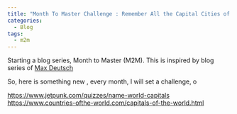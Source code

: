 ```yaml
---
title: "Month To Master Challenge : Remember All the Capital Cities of the World"
categories:
  - Blog
tags:
  - m2m
---
```


Starting a blog series, Month to Master (M2M).
This is  inspired by blog series of [Max Deutsch](https://medium.com/@maxdeutsch)

So, here is something new , every month, I will set a challenge, o


https://www.jetpunk.com/quizzes/name-world-capitals
https://www.countries-ofthe-world.com/capitals-of-the-world.html
